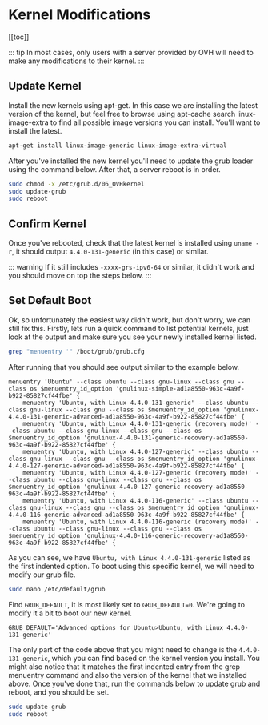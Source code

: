 # Kernel Modifications

[[toc]]

::: tip
In most cases, only users with a server provided by OVH will need to make any modifications to their kernel.
:::

## Update Kernel
Install the new kernels using apt-get. In this case we are installing the latest version of the kernel,
but feel free to browse using apt-cache search linux-image-extra to find all possible image versions you can
install. You'll want to install the latest.

``` bash
apt-get install linux-image-generic linux-image-extra-virtual
```

After you've installed the new kernel you'll need to update the grub loader using the command below. After that, a
server reboot is in order.

``` bash
sudo chmod -x /etc/grub.d/06_OVHkernel
sudo update-grub
sudo reboot
```

## Confirm Kernel
Once you've rebooted, check that the latest kernel is installed using `uname -r`, it should output `4.4.0-131-generic`
(in this case) or similar.

::: warning
If it still includes `-xxxx-grs-ipv6-64` or similar, it didn't work and you should move on top the steps below.
:::

## Set Default Boot
Ok, so unfortunately the easiest way didn't work, but don't worry, we can still fix this. Firstly, lets run a quick
command to list potential kernels, just look at the output and make sure you see your newly installed kernel listed.

``` bash
grep "menuentry '" /boot/grub/grub.cfg
```

After running that you should see output similar to the example below.

``` text
menuentry 'Ubuntu' --class ubuntu --class gnu-linux --class gnu --class os $menuentry_id_option 'gnulinux-simple-ad1a8550-963c-4a9f-b922-85827cf44fbe' {
    menuentry 'Ubuntu, with Linux 4.4.0-131-generic' --class ubuntu --class gnu-linux --class gnu --class os $menuentry_id_option 'gnulinux-4.4.0-131-generic-advanced-ad1a8550-963c-4a9f-b922-85827cf44fbe' {
    menuentry 'Ubuntu, with Linux 4.4.0-131-generic (recovery mode)' --class ubuntu --class gnu-linux --class gnu --class os $menuentry_id_option 'gnulinux-4.4.0-131-generic-recovery-ad1a8550-963c-4a9f-b922-85827cf44fbe' {
    menuentry 'Ubuntu, with Linux 4.4.0-127-generic' --class ubuntu --class gnu-linux --class gnu --class os $menuentry_id_option 'gnulinux-4.4.0-127-generic-advanced-ad1a8550-963c-4a9f-b922-85827cf44fbe' {
    menuentry 'Ubuntu, with Linux 4.4.0-127-generic (recovery mode)' --class ubuntu --class gnu-linux --class gnu --class os $menuentry_id_option 'gnulinux-4.4.0-127-generic-recovery-ad1a8550-963c-4a9f-b922-85827cf44fbe' {
    menuentry 'Ubuntu, with Linux 4.4.0-116-generic' --class ubuntu --class gnu-linux --class gnu --class os $menuentry_id_option 'gnulinux-4.4.0-116-generic-advanced-ad1a8550-963c-4a9f-b922-85827cf44fbe' {
    menuentry 'Ubuntu, with Linux 4.4.0-116-generic (recovery mode)' --class ubuntu --class gnu-linux --class gnu --class os $menuentry_id_option 'gnulinux-4.4.0-116-generic-recovery-ad1a8550-963c-4a9f-b922-85827cf44fbe' {
```

As you can see, we have `Ubuntu, with Linux 4.4.0-131-generic` listed as the first indented option. To boot using this
specific kernel, we will need to modify our grub file.

``` bash
sudo nano /etc/default/grub
```

Find `GRUB_DEFAULT`, it is most likely set to `GRUB_DEFAULT=0`. We're going to modify it a bit to boot our new kernel.

``` text
GRUB_DEFAULT='Advanced options for Ubuntu>Ubuntu, with Linux 4.4.0-131-generic'
```

The only part of the code above that you might need to change is the `4.4.0-131-generic`, which you can find based on
the kernel version you install. You might also notice that it matches the first indented entry from the grep menuentry
command and also the version of the kernel that we installed above. Once you've done that, run the commands below to
update grub and reboot, and you should be set.

``` bash
sudo update-grub
sudo reboot
```
